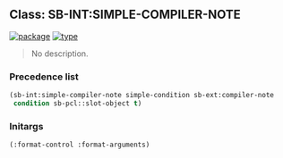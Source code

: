 ## Class: SB-INT:SIMPLE-COMPILER-NOTE
[![package](https://img.shields.io/badge/Package-SB--INT-5f9ea0.svg?style=social&colorA=999999)](../) [![type](https://img.shields.io/badge/Type-Class-5f9ea0.svg?style=social&colorA=999999)](../#class) 

> No description.

### Precedence list
```cl
(sb-int:simple-compiler-note simple-condition sb-ext:compiler-note
 condition sb-pcl::slot-object t)
```
### Initargs
```cl
(:format-control :format-arguments)
```
